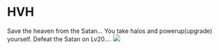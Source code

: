 # HVH
Save the heaven from the Satan... You take halos and powerup(upgrade) yourself. Defeat the Satan on Lv20....
<img src = "https://github.com/hcho0437/HVH">
